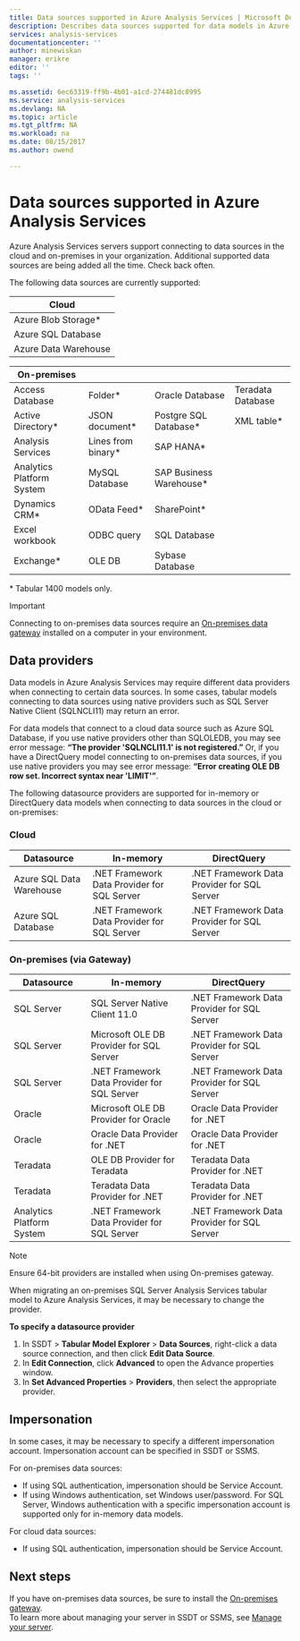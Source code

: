 ```yaml
---
title: Data sources supported in Azure Analysis Services | Microsoft Docs
description: Describes data sources supported for data models in Azure Analysis Services.
services: analysis-services
documentationcenter: ''
author: minewiskan
manager: erikre
editor: ''
tags: ''

ms.assetid: 6ec63319-ff9b-4b01-a1cd-274481dc8995
ms.service: analysis-services
ms.devlang: NA
ms.topic: article
ms.tgt_pltfrm: NA
ms.workload: na
ms.date: 08/15/2017
ms.author: owend

---
```

# Data sources supported in Azure Analysis Services
Azure Analysis Services servers support connecting to data sources in the cloud and on-premises in your organization. Additional supported data sources are being added all the time. Check back often. 

The following data sources are currently supported:

| Cloud  |
|---|
| Azure Blob Storage*  |
| Azure SQL Database  |
| Azure Data Warehouse |


| On-premises  |   |   |   |
|---|---|---|---|
| Access Database  | Folder* | Oracle Database  | Teradata Database |
| Active Directory*  | JSON document*  | Postgre SQL Database*  |XML table* |
| Analysis Services  | Lines from binary*  | SAP HANA*  |
| Analytics Platform System  | MySQL Database  | SAP Business Warehouse*  | |
| Dynamics CRM*  | OData Feed*  | SharePoint*  |
| Excel workbook  | ODBC query  | SQL Database  |
| Exchange*  | OLE DB  | Sybase Database  |

\* Tabular 1400 models only. 

> [!IMPORTANT]
> Connecting to on-premises data sources require an [On-premises data gateway](analysis-services-gateway.md) installed on a computer in your environment.

## Data providers

Data models in Azure Analysis Services may require different data providers when connecting to certain data sources. In some cases, tabular models connecting to data sources using native providers such as SQL Server Native Client (SQLNCLI11) may return an error.

For data models that connect to a cloud data source such as Azure SQL Database, if you use native providers other than SQLOLEDB, you may see error message: **“The provider 'SQLNCLI11.1' is not registered.”** Or, if you have a DirectQuery model connecting to on-premises data sources, if you use native providers you may see error message: **“Error creating OLE DB row set. Incorrect syntax near 'LIMIT'”**.

The following datasource providers are supported for in-memory or DirectQuery data models when connecting to data sources in the cloud or on-premises:

### Cloud
| **Datasource** | **In-memory** | **DirectQuery** |
|  --- | --- | --- |
| Azure SQL Data Warehouse |.NET Framework Data Provider for SQL Server |.NET Framework Data Provider for SQL Server |
| Azure SQL Database |.NET Framework Data Provider for SQL Server |.NET Framework Data Provider for SQL Server | |

### On-premises (via Gateway)
|**Datasource** | **In-memory** | **DirectQuery** |
|  --- | --- | --- |
| SQL Server |SQL Server Native Client 11.0 |.NET Framework Data Provider for SQL Server |
| SQL Server |Microsoft OLE DB Provider for SQL Server |.NET Framework Data Provider for SQL Server | |
| SQL Server |.NET Framework Data Provider for SQL Server |.NET Framework Data Provider for SQL Server | |
| Oracle |Microsoft OLE DB Provider for Oracle |Oracle Data Provider for .NET | |
| Oracle |Oracle Data Provider for .NET |Oracle Data Provider for .NET | |
| Teradata |OLE DB Provider for Teradata |Teradata Data Provider for .NET | |
| Teradata |Teradata Data Provider for .NET |Teradata Data Provider for .NET | |
| Analytics Platform System |.NET Framework Data Provider for SQL Server |.NET Framework Data Provider for SQL Server | |

> [!NOTE]
> Ensure 64-bit providers are installed when using On-premises gateway.
> 
> 

When migrating an on-premises SQL Server Analysis Services tabular model to Azure Analysis Services, it may be necessary to change the provider.

**To specify a datasource provider**

1. In SSDT > **Tabular Model Explorer** > **Data Sources**, right-click a data source connection, and then click **Edit Data Source**.
2. In **Edit Connection**, click **Advanced** to open the Advance properties window.
3. In **Set Advanced Properties** > **Providers**, then select the appropriate provider.

## Impersonation
In some cases, it may be necessary to specify a different impersonation account. Impersonation account can be specified in SSDT or SSMS.

For on-premises data sources:

* If using SQL authentication, impersonation should be Service Account.
* If using Windows authentication, set Windows user/password. For SQL Server, Windows authentication with a specific impersonation account is supported only for in-memory data models.

For cloud data sources:

* If using SQL authentication, impersonation should be Service Account.

## Next steps
If you have on-premises data sources, be sure to install the [On-premises gateway](analysis-services-gateway.md).   
To learn more about managing your server in SSDT or SSMS, see [Manage your server](analysis-services-manage.md).

